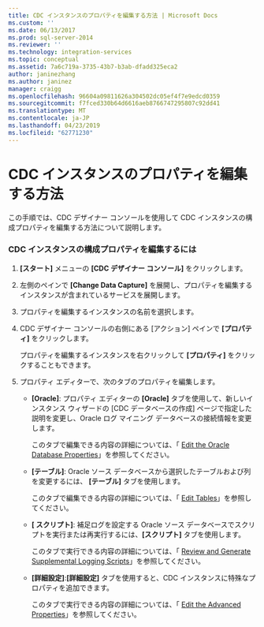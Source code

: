 ```yaml
---
title: CDC インスタンスのプロパティを編集する方法 | Microsoft Docs
ms.custom: ''
ms.date: 06/13/2017
ms.prod: sql-server-2014
ms.reviewer: ''
ms.technology: integration-services
ms.topic: conceptual
ms.assetid: 7a6c719a-3735-43b7-b3ab-dfadd325eca2
author: janinezhang
ms.author: janinez
manager: craigg
ms.openlocfilehash: 96604a09811626a304502dc05ef4f7e9edcd0359
ms.sourcegitcommit: f7fced330b64d6616aeb8766747295807c92dd41
ms.translationtype: MT
ms.contentlocale: ja-JP
ms.lasthandoff: 04/23/2019
ms.locfileid: "62771230"
---
```

# <a name="how-to-edit-the-cdc-instance-properties"></a>CDC インスタンスのプロパティを編集する方法
  この手順では、CDC デザイナー コンソールを使用して CDC インスタンスの構成プロパティを編集する方法について説明します。  
  
### <a name="to-edit-the-cdc-instance-configuration-properties"></a>CDC インスタンスの構成プロパティを編集するには  
  
1.  **[スタート]** メニューの **[CDC デザイナー コンソール]** をクリックします。  
  
2.  左側のペインで **[Change Data Capture]** を展開し、プロパティを編集するインスタンスが含まれているサービスを展開します。  
  
3.  プロパティを編集するインスタンスの名前を選択します。  
  
4.  CDC デザイナー コンソールの右側にある [アクション] ペインで **[プロパティ]** をクリックします。  
  
     プロパティを編集するインスタンスを右クリックして **[プロパティ]** をクリックすることもできます。  
  
5.  プロパティ エディターで、次のタブのプロパティを編集します。  
  
    -   **[Oracle]**: プロパティ エディターの **[Oracle]** タブを使用して、新しいインスタンス ウィザードの [CDC データベースの作成] ページで指定した説明を変更し、Oracle ログ マイニング データベースの接続情報を変更します。  
  
         このタブで編集できる内容の詳細については、「 [Edit the Oracle Database Properties](edit-the-oracle-database-properties.md)」を参照してください。  
  
    -   **[テーブル]**: Oracle ソース データベースから選択したテーブルおよび列を変更するには、 **[テーブル]** タブを使用します。  
  
         このタブで編集できる内容の詳細については、「 [Edit Tables](edit-tables.md)」を参照してください。  
  
    -   **[ スクリプト]**: 補足ログを設定する Oracle ソース データベースでスクリプトを実行または再実行するには、**[スクリプト]** タブを使用します。  
  
         このタブで実行できる内容の詳細については、「 [Review and Generate Supplemental Logging Scripts](review-and-generate-supplemental-logging-scripts.md)」を参照してください。  
  
    -   **[詳細設定]**:**[詳細設定]** タブを使用すると、CDC インスタンスに特殊なプロパティを追加できます。  
  
         このタブで実行できる内容の詳細については、「 [Edit the Advanced Properties](edit-the-advanced-properties.md)」を参照してください。  
  
  
